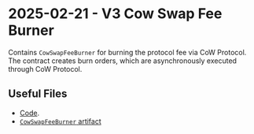 # 2025-02-21 - V3 Cow Swap Fee Burner

Contains `CowSwapFeeBurner` for burning the protocol fee via CoW Protocol. The contract creates burn orders, which are asynchronously executed through CoW Protocol.

## Useful Files

- [Code](https://github.com/balancer/balancer-v3-monorepo/commit/0845e3c103630c60feb756e9fc98a1ecc40535a1).
- [`CowSwapFeeBurner` artifact](./artifact/CowSwapFeeBurner.json)
